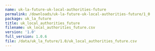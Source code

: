 ```yaml
---
name: uk-la-future-uk-local-authorities-future
permalink: /downloads/uk-la-future-uk-local-authorities-future/1_0
package: uk_la_future
title: uk_local_authorities_future
filename: uk_local_authorities_future.csv
version: '1.0'
full_version: 1.0.6
file: /data/uk_la_future/1.0/uk_local_authorities_future.csv
---
```


